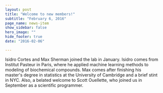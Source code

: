 ```yaml
---
layout: post
title: "Welcome to new members!"
subtitle: "February 6, 2016"
page_name: news-item
show_sidebar: false
hero_image: ""
hide_footer: true
date: "2016-02-06"

---
```


Isidro Cortes and Max Sherman joined the lab in January. Isidro comes from Institut Pasteur in Paris, where he applied machine learning methods to modeling of biochemical compounds. Max comes after finishing his master's degree in statistics at the University of Cambridge and a brief stint in NYC. Also, a belated welcome to Scott Ouellette, who joined us in September as a scientific programmer.

